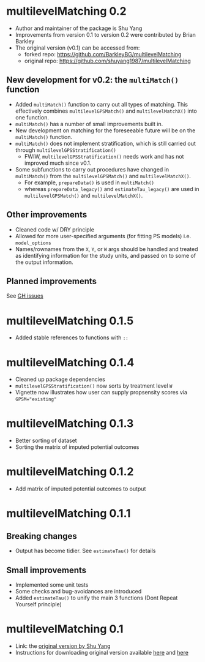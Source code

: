 # multilevelMatching 0.2

- Author and maintainer of the package is Shu Yang
- Improvements from version 0.1 to version 0.2 were contributed by Brian Barkley
- The original version (v0.1) can be accessed from:
    - forked repo: https://github.com/BarkleyBG/multilevelMatching
    - original repo: https://github.com/shuyang1987/multilevelMatching


## New development for v0.2: the `multiMatch()` function

- Added `multiMatch()` function to carry out all types of matching. This effectively combines `multilevelGPSMatch()` and `multilevelMatchX()` into one function.
- `multiMatch()` has a number of small improvements built in.
- New development on matching for the foreseeable future will be on the `multiMatch()` function.
- `multiMatch()` does not implement stratification, which is still carried out through `multilevelGPSStratification()` 
    - FWIW, `multilevelGPSStratification()` needs work and has not improved much since v0.1.
- Some subfunctions to carry out procedures have changed in `multiMatch()` from the `multilevelGPSMatch()` and `multilevelMatchX()`. 
    - For example, `prepareData()` is used in `multiMatch()`
    - whereas `prepareData_legacy()` and `estimateTau_legacy()` are used in `multilevelGPSMatch()` and `multilevelMatchX()`. 

## Other improvements

- Cleaned code w/ DRY principle
- Allowed for more user-specified arguments (for fitting PS models) i.e. `model_options`
- Names/rownames from the `X`, `Y`, or `W` args should be handled and treated as identifying information for the study units, and passed on to some of the output information.

## Planned improvements

See [GH issues](https://github.com/BarkleyBG/multilevelMatching/issues)


# multilevelMatching 0.1.5

- Added stable references to functions with `::`

# multilevelMatching 0.1.4

- Cleaned up package dependencies
- `multilevelGPSStratification()` now sorts by treatment level `W`
- Vignette now illustrates how user can supply propsensity scores via `GPSM="existing"`

# multilevelMatching 0.1.3

- Better sorting of dataset
- Sorting the matrix of imputed potential outcomes

# multilevelMatching 0.1.2
 
- Add matrix of imputed potential outcomes to output

# multilevelMatching 0.1.1

## Breaking changes

- Output has become tidier. See `estimateTau()` for details

## Small improvements

- Implemented some unit tests
- Some checks and bug-avoidances are introduced
- Added `estimateTau()` to unify the main 3 functions (Dont Repeat Yourself principle)


# multilevelMatching 0.1

- Link: the [original version by Shu Yang](https://github.com/shuyang1987/multilevelMatching)
- Instructions for downloading original version available [here](README.md) and [here](https://github.com/shuyang1987/multilevelMatching/blob/master/README.md)
